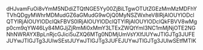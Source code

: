 dHJvamFuOi8vYmM5NDdiZTQtNGE5Yy00ZjBiLTgwOTUtZGEzMmMzMDFhYTVhQDgyMWhrMDMudGZ6aGMudG9wOjQ0MyNSZWxheV8lRjAlOUYlODclQTYlRjAlOUYlODclQkFBVS0lRjAlOUYlODclQTYlRjAlOUYlODclQkFBVV8wMgp0cm9qYW46Ly84MGJjZjRmMi0xMmY3LTExZWQtYmI3NC1mMjNjOTE2NGNhNWRAYXBpLnRjcGJici5uZXQ6MTg0NDMjUmVsYXlfJUYwJTlGJTg3JUFEJUYwJTlGJTg3JUIwSEstJUYwJTlGJTg3JUFEJUYwJTlGJTg3JUIwSEtfMTIK